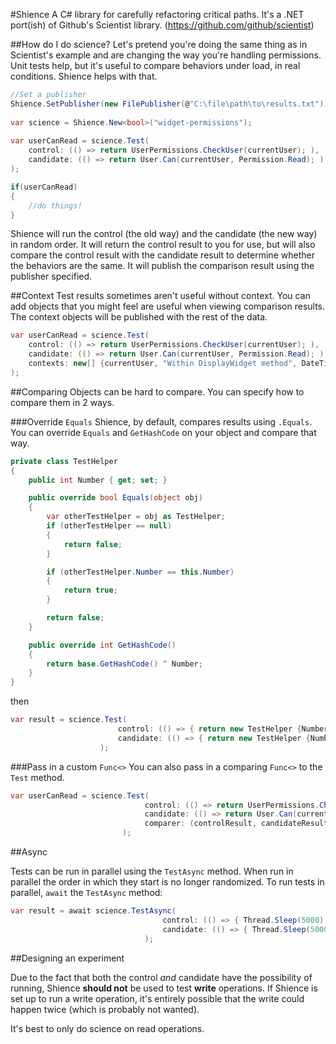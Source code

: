 ﻿#Shience
A C# library for carefully refactoring critical paths. It's a .NET port(ish) of Github's Scientist library. (https://github.com/github/scientist)

##How do I do science?
Let's pretend you're doing the same thing as in Scientist's example and are changing the way you're handling permissions. Unit tests help, but it's useful to compare behaviors under load, in real conditions. Shience helps with that.

```csharp
//Set a publisher
Shience.SetPublisher(new FilePublisher(@"C:\file\path\to\results.txt"));
    
var science = Shience.New<bool>("widget-permissions");
    
var userCanRead = science.Test(
    control: (() => return UserPermissions.CheckUser(currentUser); ), 
    candidate: (() => return User.Can(currentUser, Permission.Read); )
);

if(userCanRead)
{
    //do things!
}
```
                             
Shience will run the control (the old way) and the candidate (the new way) in random order. It will return the control result to you for use, but will also compare the control result with the candidate result to determine whether the behaviors are the same. It will publish the comparison result using the publisher specified.

##Context
Test results sometimes aren't useful without context. You can add objects that you might feel are useful when viewing comparison results. The context objects will be published with the rest of the data.

```csharp
var userCanRead = science.Test(
    control: (() => return UserPermissions.CheckUser(currentUser); ), 
    candidate: (() => return User.Can(currentUser, Permission.Read); ),
    contexts: new[] {currentUser, "Within DisplayWidget method", DateTime.UtcNow }
);
```
                                
##Comparing
Objects can be hard to compare. You can specify how to compare them in 2 ways.

###Override `Equals`
Shience, by default, compares results using `.Equals`. You can override `Equals` and `GetHashCode` on your object and compare that way.

```csharp
private class TestHelper
{
    public int Number { get; set; }

    public override bool Equals(object obj)
    {
        var otherTestHelper = obj as TestHelper;
        if (otherTestHelper == null)
        {
            return false;
        }

        if (otherTestHelper.Number == this.Number)
        {
            return true;
        }

        return false;
    }

    public override int GetHashCode()
    {
        return base.GetHashCode() ^ Number;
    }
}
```

then

```csharp
var result = science.Test(
                        control: (() => { return new TestHelper {Number = 1}; }),
                        candidate: (() => { return new TestHelper {Number = 2}; })
                    );
```

###Pass in a custom `Func<>`
You can also pass in a comparing `Func<>` to the `Test` method.

```csharp
var userCanRead = science.Test(
                              control: (() => return UserPermissions.CheckUser(currentUser); ), 
                              candidate: (() => return User.Can(currentUser, Permission.Read); ),
                              comparer: (controlResult, candidateResult) => { return controlResult == candidateResult; }
                         );
```

##Async

Tests can be run in parallel using the `TestAsync` method. When run in parallel the order in which they start is no longer randomized. To run tests in parallel, `await` the `TestAsync` method:

```csharp
var result = await science.TestAsync(
                                  control: (() => { Thread.Sleep(5000); return true; }),
                                  candidate: (() => { Thread.Sleep(5000); return true; }),
                              );
```

##Designing an experiment

Due to the fact that both the control *and* candidate have the possibility of running, Shience **should not** be used to test **write** operations. If Shience is set up to run a write operation, it's entirely possible that the write could happen twice (which is probably not wanted). 

It's best to only do science on read operations. 
